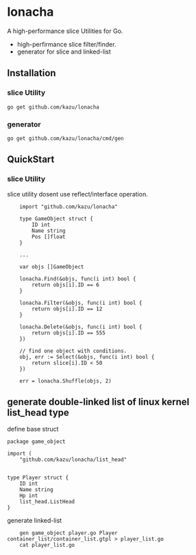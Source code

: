 # lonacha
A high-performance slice Utilities for Go.
* high-perfirmance slice filter/finder.
* generator for slice and linked-list 

## Installation

### slice Utility 

    go get github.com/kazu/lonacha

### generator 

    go get github.com/kazu/lonacha/cmd/gen

## QuickStart 

### slice Utility

slice utility dosent use reflect/interface operation.

```
    import "github.com/kazu/lonacha"

    type GameObject struct {
        ID int
        Name string
        Pos []float
    }

    ...

    var objs []GameObject

    lonacha.Find(&objs, func(i int) bool {
        return objs[i].ID == 6
    } 

    lonacha.Filter(&objs, func(i int) bool {
        return objs[i].ID == 12
    } 

	lonacha.Delete(&objs, func(i int) bool {
		return objs[i].ID == 555
	})

    // find one object with conditions.
    obj, err := Select(&objs, func(i int) bool {
		return slice[i].ID < 50
	})

    err = lonacha.Shuffle(objs, 2)
```

## generate double-linked list of linux kernel list_head type

define base struct

```
package game_object

import (
    "github.com/kazu/lonacha/list_head"


type Player struct {
    ID int
    Name string
    Hp int
    list_head.ListHead
}
```

generate linked-list

```
    gen game_object player.go Player container_list/container_list.gtpl > player_list.go
    cat player_list.go
```
